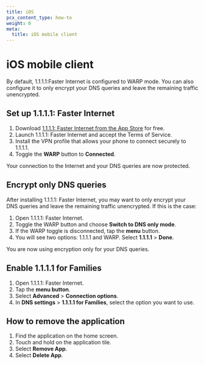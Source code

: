 ```yaml
---
title: iOS
pcx_content_type: how-to
weight: 0
meta:
  title: iOS mobile client
---
```


# iOS mobile client

By default, 1.1.1.1:Faster Internet is configured to WARP mode. You can also configure it to only encrypt your DNS queries and leave the remaining traffic unencrypted.

## Set up 1.1.1.1: Faster Internet

1. Download [1.1.1.1: Faster Internet from the App Store](https://apps.apple.com/us/app/1-1-1-1-faster-internet/id1423538627) for free.
2. Launch 1.1.1.1: Faster Internet and accept the Terms of Service.
3. Install the VPN profile that allows your phone to connect securely to 1.1.1.1.
4. Toggle the **WARP** button to **Connected**.

Your connection to the Internet and your DNS queries are now protected.

## Encrypt only DNS queries

After installing 1.1.1.1: Faster Internet, you may want to only encrypt your DNS queries and leave the remaining traffic unencrypted. If this is the case:

1. Open 1.1.1.1: Faster Internet.
2. Toggle the WARP button and choose **Switch to DNS only mode**.
3. If the WARP toggle is disconnected, tap the **menu** button.
4. You will see two options: 1.1.1.1 and WARP. Select **1.1.1.1** > **Done**.

You are now using encryption only for your DNS queries.

## Enable 1.1.1.1 for Families

1. Open 1.1.1.1: Faster Internet.
2. Tap the **menu button**.
3. Select **Advanced** > **Connection options**.
4. In **DNS settings** > **1.1.1.1 for Families**, select the option you want to use.

## How to remove the application

1. Find the application on the home screen.
2. Touch and hold on the application tile.
3. Select **Remove App**.
4. Select **Delete App**.
